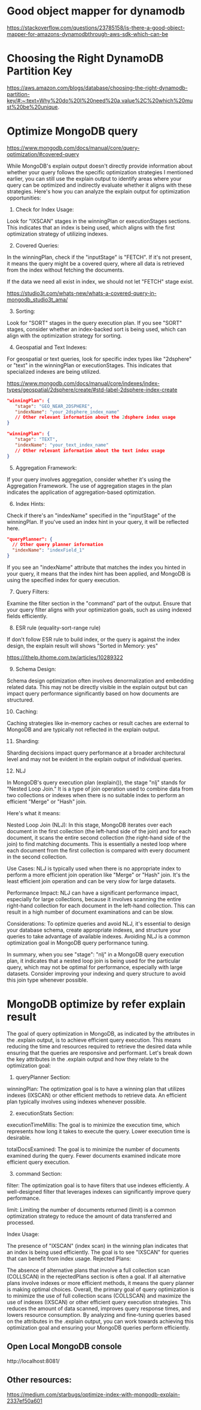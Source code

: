 # Good object mapper for dynamodb
https://stackoverflow.com/questions/23785158/is-there-a-good-object-mapper-for-amazons-dynamodbthrough-aws-sdk-which-can-be

# Choosing the Right DynamoDB Partition Key
https://aws.amazon.com/blogs/database/choosing-the-right-dynamodb-partition-key/#:~:text=Why%20do%20I%20need%20a,value%2C%20which%20must%20be%20unique.

# Optimize MongoDB query
https://www.mongodb.com/docs/manual/core/query-optimization/#covered-query

While MongoDB's explain output doesn't directly provide information about whether your query follows the specific optimization strategies I mentioned earlier, you can still use the explain output to identify areas where your query can be optimized and indirectly evaluate whether it aligns with these strategies. Here's how you can analyze the explain output for optimization opportunities:

1. Check for Index Usage:

Look for "IXSCAN" stages in the winningPlan or executionStages sections. This indicates that an index is being used, which aligns with the first optimization strategy of utilizing indexes.

2. Covered Queries:

In the winningPlan, check if the "inputStage" is "FETCH". If it's not present, it means the query might be a covered query, where all data is retrieved from the index without fetching the documents.

If the data we need all exist in index, we should not let "FETCH" stage exist.

https://studio3t.com/whats-new/whats-a-covered-query-in-mongodb_studio3t_ama/

3. Sorting:

Look for "SORT" stages in the query execution plan. If you see "SORT" stages, consider whether an index-backed sort is being used, which can align with the optimization strategy for sorting.

4. Geospatial and Text Indexes:

For geospatial or text queries, look for specific index types like "2dsphere" or "text" in the winningPlan or executionStages. This indicates that specialized indexes are being utilized.

https://www.mongodb.com/docs/manual/core/indexes/index-types/geospatial/2dsphere/create/#std-label-2dsphere-index-create

```json
"winningPlan": {
   "stage": "GEO_NEAR_2DSPHERE",
   "indexName": "your_2dsphere_index_name"
   // Other relevant information about the 2dsphere index usage
}
```

```json
"winningPlan": {
   "stage": "TEXT",
   "indexName": "your_text_index_name"
   // Other relevant information about the text index usage
}
```

5. Aggregation Framework:

If your query involves aggregation, consider whether it's using the Aggregation Framework. The use of aggregation stages in the plan indicates the application of aggregation-based optimization.

6. Index Hints:

Check if there's an "indexName" specified in the "inputStage" of the winningPlan. If you've used an index hint in your query, it will be reflected here.

```json
"queryPlanner": {
  // Other query planner information
  "indexName": "indexField_1"
}
```
If you see an "indexName" attribute that matches the index you hinted in your query, it means that the index hint has been applied, and MongoDB is using the specified index for query execution.

7. Query Filters:

Examine the filter section in the "command" part of the output. Ensure that your query filter aligns with your optimization goals, such as using indexed fields efficiently.

8. ESR rule (equality-sort-range rule)

If don't follow ESR rule to build index, or the query is against the index design, the explain result will shows "Sorted in Memory: yes"

https://ithelp.ithome.com.tw/articles/10289322

9.  Schema Design:

Schema design optimization often involves denormalization and embedding related data. This may not be directly visible in the explain output but can impact query performance significantly based on how documents are structured.

10. Caching:

Caching strategies like in-memory caches or result caches are external to MongoDB and are typically not reflected in the explain output.

11. Sharding:

Sharding decisions impact query performance at a broader architectural level and may not be evident in the explain output of individual queries.

12. NLJ

In MongoDB's query execution plan (explain()), the stage "nlj" stands for "Nested Loop Join." It is a type of join operation used to combine data from two collections or indexes when there is no suitable index to perform an efficient "Merge" or "Hash" join.

Here's what it means:

Nested Loop Join (NLJ): In this stage, MongoDB iterates over each document in the first collection (the left-hand side of the join) and for each document, it scans the entire second collection (the right-hand side of the join) to find matching documents. This is essentially a nested loop where each document from the first collection is compared with every document in the second collection.

Use Cases: NLJ is typically used when there is no appropriate index to perform a more efficient join operation like "Merge" or "Hash" join. It's the least efficient join operation and can be very slow for large datasets.

Performance Impact: NLJ can have a significant performance impact, especially for large collections, because it involves scanning the entire right-hand collection for each document in the left-hand collection. This can result in a high number of document examinations and can be slow.

Considerations: To optimize queries and avoid NLJ, it's essential to design your database schema, create appropriate indexes, and structure your queries to take advantage of available indexes. Avoiding NLJ is a common optimization goal in MongoDB query performance tuning.

In summary, when you see "stage": "nlj" in a MongoDB query execution plan, it indicates that a nested loop join is being used for the particular query, which may not be optimal for performance, especially with large datasets. Consider improving your indexing and query structure to avoid this join type whenever possible.


# MongoDB optimize by refer explain result

The goal of query optimization in MongoDB, as indicated by the attributes in the .explain output, is to achieve efficient query execution. This means reducing the time and resources required to retrieve the desired data while ensuring that the queries are responsive and performant. Let's break down the key attributes in the .explain output and how they relate to the optimization goal:

1. queryPlanner Section:

winningPlan: The optimization goal is to have a winning plan that utilizes indexes (IXSCAN) or other efficient methods to retrieve data. An efficient plan typically involves using indexes whenever possible.

2. executionStats Section:

executionTimeMillis: The goal is to minimize the execution time, which represents how long it takes to execute the query. Lower execution time is desirable.

totalDocsExamined: The goal is to minimize the number of documents examined during the query. Fewer documents examined indicate more efficient query execution.

3. command Section:

filter: The optimization goal is to have filters that use indexes efficiently. A well-designed filter that leverages indexes can significantly improve query performance.

limit: Limiting the number of documents returned (limit) is a common optimization strategy to reduce the amount of data transferred and processed.

Index Usage:

The presence of "IXSCAN" (index scan) in the winning plan indicates that an index is being used efficiently. The goal is to see "IXSCAN" for queries that can benefit from index usage.
Rejected Plans:

The absence of alternative plans that involve a full collection scan (COLLSCAN) in the rejectedPlans section is often a goal. If all alternative plans involve indexes or more efficient methods, it means the query planner is making optimal choices.
Overall, the primary goal of query optimization is to minimize the use of full collection scans (COLLSCAN) and maximize the use of indexes (IXSCAN) or other efficient query execution strategies. This reduces the amount of data scanned, improves query response times, and lowers resource consumption. By analyzing and fine-tuning queries based on the attributes in the .explain output, you can work towards achieving this optimization goal and ensuring your MongoDB queries perform efficiently.


## Open Local MongoDB console
http://localhost:8081/


## Other resources:
https://medium.com/starbugs/optimize-index-with-mongodb-explain-2337ef50a601